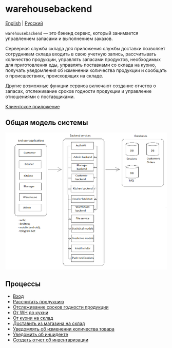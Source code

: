 # warehousebackend 

[English](warehousebackend.md) | [Русский](warehousebackend.ru.md)

`warehousebackend` — это бэкенд сервис, который занимается управлением запасами и выполнением заказов.

Серверная служба склада для приложения службы доставки позволяет сотрудникам склада входить в свою учетную запись, рассчитывать количество продукции, управлять запасами продуктов, необходимых для приготовления еды, управлять поставками со склада на кухню, получать уведомления об изменении количества продукции и сообщать о происшествиях, происходящих на складе.

Другие возможные функции сервиса включают создание отчетов о запасах, отслеживание сроков годности продукции и управление отношениями с поставщиками.

[Клиентское приложение](../frontend/warehouseclient.ru.md)

## Общая модель системы

![system_overall](../img/system_overall.png)

## Процессы 

- [Вход](../processes/auth/signin.ru.md)
- [Рассчитать продукцию](../processes/warehouse/calculateproducts.ru.md)
- [Отслеживание сроков годности продукции](../processes/warehouse/trackexpirationdate.ru.md)
- [От WH до кухни](../processes/warehouse/wh2kitchen.ru.md)
- [От кухни на склад](../processes/warehouse/kitchen2wh.ru.md)
- [Доставить из магазина на склад](../processes/courier/store2wh.ru.md)
- [Уведомлять об изменении количества товара](../processes/warehouse/notifyproductqtychanges.ru.md)
- [Уведомить об инциденте](../processes/warehouse/reportincident.ru.md)
- [Создать отчет об инвентаризации](../processes/warehouse/inventoryreport.ru.md)
